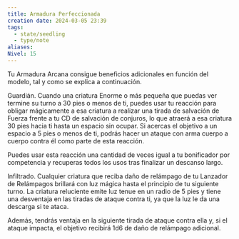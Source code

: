 ```yaml
---
title: Armadura Perfeccionada
creation date: 2024-03-05 23:39
tags:
  - state/seedling
  - type/note
aliases: 
Nivel: 15
---
```

Tu Armadura Arcana consigue beneficios adicionales en función del modelo, tal y como se explica a continuación.


Guardián. Cuando una criatura Enorme o más pequeña que puedas ver termine su turno a 30 pies o menos de ti, puedes usar tu reacción para obligar mágicamente a esa criatura a realizar una tirada de salvación de Fuerza frente a tu CD de salvación de conjuros, lo que atraerá a esa criatura 30 pies hacia ti hasta un espacio sin ocupar. Si acercas el objetivo a un espacio a 5 pies o menos de ti, podrás hacer un ataque con arma cuerpo a cuerpo contra
él como parte de esta reacción.

Puedes usar esta reacción una cantidad de veces igual a tu bonificador por competencia y recuperas todos los usos tras finalizar un descanso largo.


Infiltrado. Cualquier criatura que reciba daño de relámpago de tu Lanzador de Relámpagos brillará con luz mágica hasta el principio de tu siguiente turno. La criatura reluciente emite luz tenue en un radio de 5 pies y tiene una desventaja en las tiradas de ataque contra ti, ya que la luz le da una descarga si te ataca.

Además, tendrás ventaja en la siguiente tirada de ataque contra ella y, si el ataque impacta, el objetivo recibirá 1d6 de daño de relámpago adicional.
